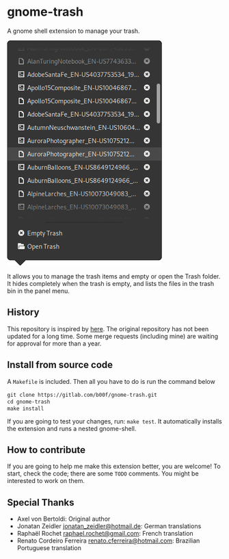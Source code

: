 gnome-trash
===========================

A gnome shell extension to manage your trash.

![Screenshot](./media/screenshot.png "Screenshot")

It allows you to manage the trash items and empty or open the Trash folder. It hides completely when the trash is empty, and lists the files in the trash bin in the panel menu.

## History

This repository is inspired by [here](https://gitlab.com/bertoldia/gnome-trash). The original repository has not been updated for a long time. Some merge requests (including mine) are waiting for approval for more than a year.

## Install from source code

A `Makefile` is included. Then all you have to do is run the command below
```
git clone https://gitlab.com/b00f/gnome-trash.git
cd gnome-trash
make install
```

If you are going to test your changes, run: `make test`.
It automatically installs the extension and runs a nested gnome-shell.

## How to contribute

If you are going to help me make this extension better, you are welcome!
To start, check the code; there are some `TODO` comments. You might be interested to work on them.

## Special Thanks

- Axel von Bertoldi: Original author
- Jonatan Zeidler <jonatan_zeidler@hotmail.de>: German translations
- Raphaël Rochet <raphael.rochet@gmail.com>: French translation
- Renato Cordeiro Ferreira <renato.cferreira@hotmail.com>: Brazilian Portuguese translation
